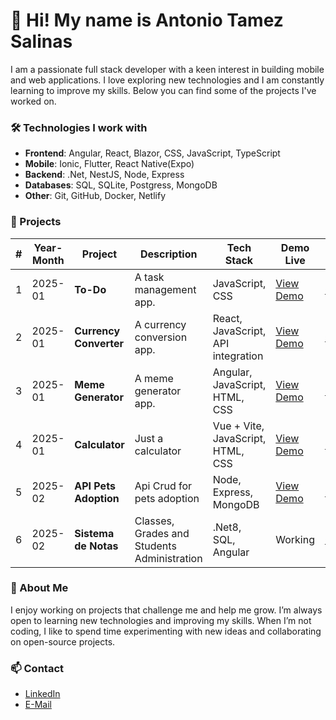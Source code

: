 # 👋 Hi! My name is Antonio Tamez Salinas

I am a passionate full stack developer with a keen interest in building mobile and web applications. I love exploring new technologies and I am constantly learning to improve my skills. 
Below you can find some of the projects I've worked on.

### 🛠️ Technologies I work with
- **Frontend**: Angular, React, Blazor, CSS, JavaScript, TypeScript
- **Mobile**: Ionic, Flutter, React Native(Expo)
- **Backend**: .Net, NestJS, Node, Express
- **Databases**: SQL, SQLite, Postgress, MongoDB
- **Other**: Git, GitHub, Docker, Netlify

### 🚀 Projects

| #   | Year-Month | Project                | Description                                 | Tech Stack                             | Demo Live                                                   | Repository                  |
| --- | ---------- | ---------------------- | ------------------------------------------- | -------------------------------------- | ----------------------------------------------------------- | --------------------------- |
| 1   | 2025-01    | **To-Do**              | A task management app.                      | JavaScript, CSS                 	     | [View Demo](https://antoniotamez.github.io/to-do/)          | [GitHub](https://github.com/AntonioTamez/to-do)   |
| 2   | 2025-01    | **Currency Converter** | A currency conversion app.                  | React, JavaScript, API integration     | [View Demo](https://scintillating-pika-8a9033.netlify.app/) | [GitHub](https://github.com/AntonioTamez/currency-converter) |
| 3   | 2025-01    | **Meme Generator**     | A meme generator app.                       | Angular, JavaScript, HTML, CSS         | [View Demo](https://glistening-concha-916953.netlify.app/)  | [GitHub](https://github.com/AntonioTamez/meme-generator) |
| 4   | 2025-01    | **Calculator**         | Just a calculator                           | Vue + Vite, JavaScript, HTML, CSS      | [View Demo](https://sparkling-selkie-b6b0a9.netlify.app/)   | [GitHub](https://github.com/AntonioTamez/calculator) |
| 5   | 2025-02    | **API Pets Adoption**  | Api Crud for pets adoption                  | Node, Express, MongoDB                 | [View Demo](https://node-api-pets.onrender.com/api-docs/)   | [GitHub](https://github.com/AntonioTamez/node-api-pets) |
| 6   | 2025-02    | **Sistema de Notas**   | Classes, Grades and Students Administration | .Net8, SQL, Angular                    | Working                                                     | [GitHub](https://github.com/AntonioTamez/Sistema.Notas.API) |

### 💬 About Me
I enjoy working on projects that challenge me and help me grow. I’m always open to learning new technologies and improving my skills. When I’m not coding, I like to spend time experimenting with new ideas and collaborating on open-source projects.

### 📫 Contact
- [LinkedIn](https://www.linkedin.com/in/antonio-tamez-salinas-a2840873/)
- [E-Mail](mailto:antonio.tamez@hotmail.com)

